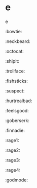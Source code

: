 # e
e

:bowtie:

:neckbeard:

:octocat:

:shipit:

:trollface:

:fishsticks:

:suspect:

:hurtrealbad:

:feelsgood:

:goberserk:

:finnadie:

:rage1:

:rage2:

:rage3:

:rage4:

:godmode:

